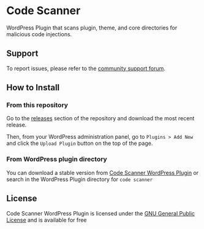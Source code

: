 # Code Scanner
WordPress Plugin that scans plugin, theme, and core directories for malicious code injections.

## Support
To report issues, please refer to the [community support forum](https://wordpress.org/support/plugin/code-scanner/).

## How to Install

### From this repository
Go to the [releases](https://github.com/msicknick/code-scanner/releases) section of the repository and download the most recent release.

Then, from your WordPress administration panel, go to `Plugins > Add New` and click the `Upload Plugin` button on the top of the page.

### From WordPress plugin directory
You can download a stable version from [Code Scanner WordPress Plugin](https://wordpress.org/plugins/code-scanner) or search in the WordPress Plugin directory for `code scanner`

## License
Code Scanner WordPress Plugin is licensed under the [GNU General Public License](https://www.gnu.org/licenses/gpl-2.0.html) and is available for free